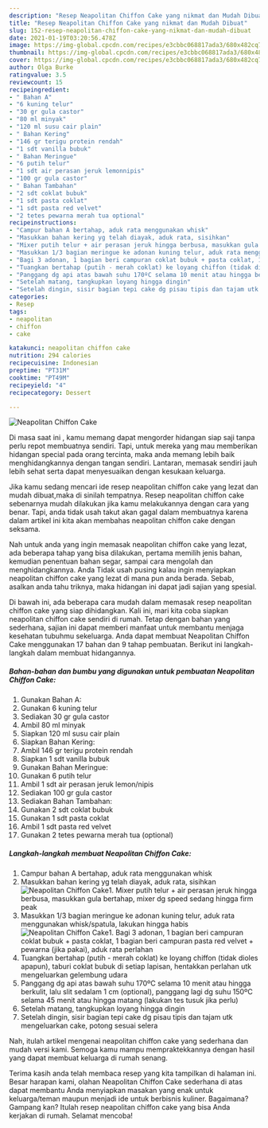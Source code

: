 ```yaml
---
description: "Resep Neapolitan Chiffon Cake yang nikmat dan Mudah Dibuat"
title: "Resep Neapolitan Chiffon Cake yang nikmat dan Mudah Dibuat"
slug: 152-resep-neapolitan-chiffon-cake-yang-nikmat-dan-mudah-dibuat
date: 2021-01-19T03:20:56.478Z
image: https://img-global.cpcdn.com/recipes/e3cbbc068817ada3/680x482cq70/neapolitan-chiffon-cake-foto-resep-utama.jpg
thumbnail: https://img-global.cpcdn.com/recipes/e3cbbc068817ada3/680x482cq70/neapolitan-chiffon-cake-foto-resep-utama.jpg
cover: https://img-global.cpcdn.com/recipes/e3cbbc068817ada3/680x482cq70/neapolitan-chiffon-cake-foto-resep-utama.jpg
author: Olga Burke
ratingvalue: 3.5
reviewcount: 15
recipeingredient:
- " Bahan A"
- "6 kuning telur"
- "30 gr gula castor"
- "80 ml minyak"
- "120 ml susu cair plain"
- " Bahan Kering"
- "146 gr terigu protein rendah"
- "1 sdt vanilla bubuk"
- " Bahan Meringue"
- "6 putih telur"
- "1 sdt air perasan jeruk lemonnipis"
- "100 gr gula castor"
- " Bahan Tambahan"
- "2 sdt coklat bubuk"
- "1 sdt pasta coklat"
- "1 sdt pasta red velvet"
- "2 tetes pewarna merah tua optional"
recipeinstructions:
- "Campur bahan A bertahap, aduk rata menggunakan whisk"
- "Masukkan bahan kering yg telah diayak, aduk rata, sisihkan"
- "Mixer putih telur + air perasan jeruk hingga berbusa, masukkan gula bertahap, mixer dg speed sedang hingga firm peak"
- "Masukkan 1/3 bagian meringue ke adonan kuning telur, aduk rata menggunakan whisk/spatula, lakukan hingga habis"
- "Bagi 3 adonan, 1 bagian beri campuran coklat bubuk + pasta coklat, 1 bagian beri campuran pasta red velvet + pewarna (jika pakai), aduk rata perlahan"
- "Tuangkan bertahap (putih - merah coklat) ke loyang chiffon (tidak dioles apapun), taburi coklat bubuk di setiap lapisan, hentakkan perlahan utk mengeluarkan gelembung udara"
- "Panggang dg api atas bawah suhu 170ºC selama 10 menit atau hingga berkulit, lalu slit sedalam 1 cm (optional), panggang lagi dg suhu 150ºC selama 45 menit atau hingga matang (lakukan tes tusuk jika perlu)"
- "Setelah matang, tangkupkan loyang hingga dingin"
- "Setelah dingin, sisir bagian tepi cake dg pisau tipis dan tajam utk mengeluarkan cake, potong sesuai selera"
categories:
- Resep
tags:
- neapolitan
- chiffon
- cake

katakunci: neapolitan chiffon cake 
nutrition: 294 calories
recipecuisine: Indonesian
preptime: "PT31M"
cooktime: "PT49M"
recipeyield: "4"
recipecategory: Dessert

---
```



![Neapolitan Chiffon Cake](https://img-global.cpcdn.com/recipes/e3cbbc068817ada3/680x482cq70/neapolitan-chiffon-cake-foto-resep-utama.jpg)

Di masa  saat ini , kamu memang dapat mengorder hidangan siap saji tanpa perlu repot membuatnya sendiri. Tapi, untuk mereka yang mau memberikan hidangan special pada orang tercinta, maka anda memang lebih baik menghidangkannya dengan tangan sendiri. Lantaran, memasak sendiri jauh lebih sehat serta dapat menyesuaikan dengan kesukaan keluarga.

Jika kamu sedang mencari ide resep neapolitan chiffon cake yang lezat dan mudah dibuat,maka di sinilah tempatnya. Resep neapolitan chiffon cake  sebenarnya mudah dilakukan jika kamu melakukannya dengan cara yang benar. Tapi, anda tidak usah takut akan gagal dalam membuatnya 
karena dalam artikel ini kita akan membahas neapolitan chiffon cake dengan seksama.  



Nah untuk anda yang ingin memasak neapolitan chiffon cake yang lezat, ada beberapa tahap yang bisa dilakukan, pertama memilih jenis bahan, kemudian penentuan bahan segar, sampai cara mengolah dan menghidangkannya. Anda Tidak usah pusing kalau ingin menyiapkan neapolitan chiffon cake yang lezat di mana pun anda berada. Sebab, asalkan anda  tahu triknya, maka hidangan ini dapat jadi sajian yang spesial.

Di bawah ini, ada beberapa cara mudah dalam memasak resep neapolitan chiffon cake yang siap dihidangkan. Kali ini, mari kita coba siapkan neapolitan chiffon cake sendiri di rumah. Tetap dengan bahan yang sederhana, sajian ini dapat memberi manfaat untuk membantu menjaga kesehatan tubuhmu sekeluarga. Anda dapat membuat Neapolitan Chiffon Cake menggunakan 17 bahan dan 9 tahap pembuatan. Berikut ini langkah-langkah dalam membuat hidangannya.

<!--inarticleads1-->

##### Bahan-bahan dan bumbu yang digunakan untuk pembuatan Neapolitan Chiffon Cake:

1. Gunakan  Bahan A:
1. Gunakan 6 kuning telur
1. Sediakan 30 gr gula castor
1. Ambil 80 ml minyak
1. Siapkan 120 ml susu cair plain
1. Siapkan  Bahan Kering:
1. Ambil 146 gr terigu protein rendah
1. Siapkan 1 sdt vanilla bubuk
1. Gunakan  Bahan Meringue:
1. Gunakan 6 putih telur
1. Ambil 1 sdt air perasan jeruk lemon/nipis
1. Sediakan 100 gr gula castor
1. Sediakan  Bahan Tambahan:
1. Gunakan 2 sdt coklat bubuk
1. Gunakan 1 sdt pasta coklat
1. Ambil 1 sdt pasta red velvet
1. Gunakan 2 tetes pewarna merah tua (optional)




<!--inarticleads2-->

##### Langkah-langkah membuat Neapolitan Chiffon Cake:

1. Campur bahan A bertahap, aduk rata menggunakan whisk
1. Masukkan bahan kering yg telah diayak, aduk rata, sisihkan
<img src="//assets-global.cpcdn.com/assets/icons/button_play-2c75c40dde080a61004c1f40b05d8f140eaff45d7e9e6481dc71c63d2e7c4909.png" alt="Neapolitan Chiffon Cake">1. Mixer putih telur + air perasan jeruk hingga berbusa, masukkan gula bertahap, mixer dg speed sedang hingga firm peak
1. Masukkan 1/3 bagian meringue ke adonan kuning telur, aduk rata menggunakan whisk/spatula, lakukan hingga habis
<img src="//assets-global.cpcdn.com/assets/icons/button_play-2c75c40dde080a61004c1f40b05d8f140eaff45d7e9e6481dc71c63d2e7c4909.png" alt="Neapolitan Chiffon Cake">1. Bagi 3 adonan, 1 bagian beri campuran coklat bubuk + pasta coklat, 1 bagian beri campuran pasta red velvet + pewarna (jika pakai), aduk rata perlahan
1. Tuangkan bertahap (putih - merah coklat) ke loyang chiffon (tidak dioles apapun), taburi coklat bubuk di setiap lapisan, hentakkan perlahan utk mengeluarkan gelembung udara
1. Panggang dg api atas bawah suhu 170ºC selama 10 menit atau hingga berkulit, lalu slit sedalam 1 cm (optional), panggang lagi dg suhu 150ºC selama 45 menit atau hingga matang (lakukan tes tusuk jika perlu)
1. Setelah matang, tangkupkan loyang hingga dingin
1. Setelah dingin, sisir bagian tepi cake dg pisau tipis dan tajam utk mengeluarkan cake, potong sesuai selera




Nah, itulah artikel mengenai  neapolitan chiffon cake  yang sederhana dan mudah versi kami. Semoga kamu mampu mempraktekkannya dengan hasil yang dapat membuat keluarga di rumah senang. 

Terima kasih anda telah membaca resep yang kita tampilkan di halaman ini. Besar harapan kami, olahan  Neapolitan Chiffon Cake sederhana di atas dapat membantu Anda menyiapkan masakan yang enak untuk keluarga/teman maupun menjadi ide untuk berbisnis kuliner. Bagaimana? Gampang kan? Itulah resep neapolitan chiffon cake yang bisa Anda kerjakan di rumah. Selamat mencoba!

